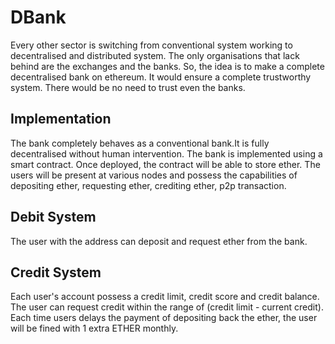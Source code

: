 # DBank

Every other sector is switching from conventional system working to decentralised and distributed system. The only organisations that lack behind are the exchanges and the banks. So, the idea is to make a complete decentralised bank on ethereum. It would ensure a complete trustworthy system. There would be no need to trust even the banks.

## Implementation

The bank completely behaves as a conventional bank.It is fully decentralised without human intervention. The bank is implemented using a smart contract. Once deployed, the contract will be able to store ether. The users will be present at various nodes and possess the capabilities of depositing ether, requesting ether, crediting ether, p2p transaction.

## Debit System

The user with the address can deposit and request ether from the bank.

## Credit System

Each user's account possess a credit limit, credit score and credit balance. The user can request credit within the range of 
(credit limit - current credit). Each time users delays the payment of depositing back the ether, the user will be fined with 
1 extra ETHER monthly.

